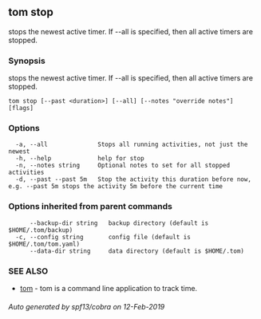 ## tom stop

stops the newest active timer. If --all is specified, then all active timers are stopped.

### Synopsis

stops the newest active timer. If --all is specified, then all active timers are stopped.

```
tom stop [--past <duration>] [--all] [--notes "override notes"] [flags]
```

### Options

```
  -a, --all              Stops all running activities, not just the newest
  -h, --help             help for stop
  -n, --notes string     Optional notes to set for all stopped activities
  -d, --past --past 5m   Stop the activity this duration before now, e.g. --past 5m stops the activity 5m before the current time
```

### Options inherited from parent commands

```
      --backup-dir string   backup directory (default is $HOME/.tom/backup)
  -c, --config string       config file (default is $HOME/.tom/tom.yaml)
      --data-dir string     data directory (default is $HOME/.tom)
```

### SEE ALSO

* [tom](tom.md)	 - tom is a command line application to track time.

###### Auto generated by spf13/cobra on 12-Feb-2019
